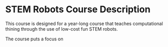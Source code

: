 # STEM Robots Course Description

This course is designed for a year-long course that teaches
computational thining through the use of low-cost fun STEM robots.

The course puts a focus on 